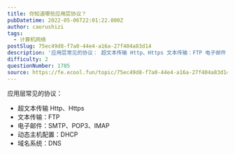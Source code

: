 ```yaml
---
title: 你知道哪些应用层协议？
pubDatetime: 2022-05-06T22:01:22.000Z
author: caorushizi
tags:
  - 计算机网络
postSlug: 75ec49d8-f7a0-44e4-a16a-27f404a83d14
description: '应用层常见的协议： 超文本传输 Http、Https 文本传输：FTP 电子邮件：SMTP、POP3、IMAP 动态主机配置：DHCP 域名系统：DNS '
difficulty: 2
questionNumber: 1785
source: https://fe.ecool.fun/topic/75ec49d8-f7a0-44e4-a16a-27f404a83d14
---
```


应用层常见的协议：

* 超文本传输 Http、Https
* 文本传输：FTP
* 电子邮件：SMTP、POP3、IMAP
* 动态主机配置：DHCP
* 域名系统：DNS
